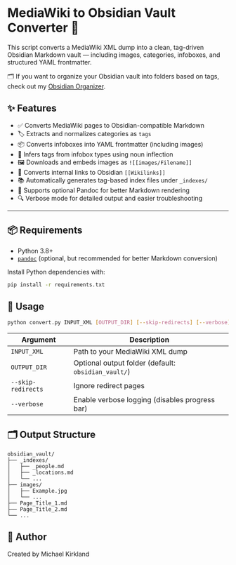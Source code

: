 # MediaWiki to Obsidian Vault Converter 🧭

This script converts a MediaWiki XML dump into a clean, tag-driven Obsidian Markdown vault — including images, categories, infoboxes, and structured YAML frontmatter.

🗂️ If you want to organize your Obsidian vault into folders based on tags, check out my [Obsidian Organizer](https://github.com/mak-kirkland/obsidian-organizer).

## ✨ Features

- ✅ Converts MediaWiki pages to Obsidian-compatible Markdown
- 🏷️ Extracts and normalizes categories as `tags`
- 📦 Converts infoboxes into YAML frontmatter (including images)
- 🔧 Infers tags from infobox types using noun inflection
- 🖼️ Downloads and embeds images as `![[images/Filename]]`
- 🔗 Converts internal links to Obsidian `[[Wikilinks]]`
- 📚 Automatically generates tag-based index files under `_indexes/`
- 🐢 Supports optional Pandoc for better Markdown rendering
- 🔍 Verbose mode for detailed output and easier troubleshooting

---

## 📦 Requirements

- Python 3.8+
- [`pandoc`](https://pandoc.org/) (optional, but recommended for better Markdown conversion)

Install Python dependencies with:

```bash
pip install -r requirements.txt
```

## 🚀 Usage

```bash
python convert.py INPUT_XML [OUTPUT_DIR] [--skip-redirects] [--verbose]
```

| Argument           | Description                                         |
| ------------------ | --------------------------------------------------- |
| `INPUT_XML`        | Path to your MediaWiki XML dump                     |
| `OUTPUT_DIR`       | Optional output folder (default: `obsidian_vault/`) |
| `--skip-redirects` | Ignore redirect pages                               |
| `--verbose`        | Enable verbose logging (disables progress bar)      |


## 🗂️ Output Structure

```text
obsidian_vault/
├── _indexes/
│   ├── _people.md
│   ├── _locations.md
│   └── ...
├── images/
│   ├── Example.jpg
│   └── ...
├── Page_Title_1.md
├── Page_Title_2.md
└── ...
```

## 👤 Author

Created by Michael Kirkland
